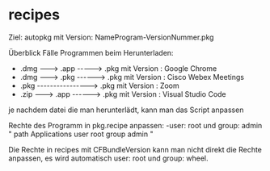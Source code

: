 # recipes

Ziel: autopkg mit Version: NameProgram-VersionNummer.pkg

Überblick Fälle Programmen beim Herunterladen:
 
- .dmg ---> .app  -----> .pkg mit Version : Google Chrome
- .dmg ---> .pkg ------> .pkg mit Version : Cisco Webex Meetings
- .pkg ----------------> .pkg mit Version : Zoom
- .zip ---> .app ------> .pkg mit Version : Visual Studio Code

je nachdem datei die man herunterlädt, kann man das Script anpassen

Rechte des Programm in pkg.recipe anpassen: 
-user: root und group: admin
"<array>
   <dict>
      <key>path</key>
      <string>Applications</string>
      <key>user</key>
      <string>root</string>
      <key>group</key>
      <string>admin</string>
   </dict>
</array>"

Die Rechte in recipes mit CFBundleVersion kann man nicht direkt die Rechte anpassen, es wird automatisch user: root und group: wheel. 
